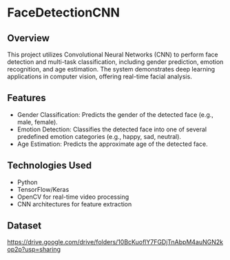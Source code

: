 # FaceDetectionCNN
## Overview
This project utilizes Convolutional Neural Networks (CNN) to perform face detection and multi-task classification, including gender prediction, emotion recognition, and age estimation. The system demonstrates deep learning applications in computer vision, offering real-time facial analysis.

## Features
* Gender Classification: Predicts the gender of the detected face (e.g., male, female).
* Emotion Detection: Classifies the detected face into one of several predefined emotion categories (e.g., happy, sad, neutral).
* Age Estimation: Predicts the approximate age of the detected face.
## Technologies Used
* Python
* TensorFlow/Keras
* OpenCV for real-time video processing
* CNN architectures for feature extraction
## Dataset
https://drive.google.com/drive/folders/10BcKuoflY7FGDjTnAbpM4auNGN2kop2p?usp=sharing

